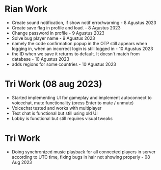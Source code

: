 # Rian Work

- Create sound notification, if show notif error/warning - 8 Agustus 2023
- Create save flag in profile and load. - 8 Agustus 2023
- Change password in profile - 9 Agustus 2023
- Solve bug player name - 9 Agustus 2023
- namely the code confirmation popup in the OTP still appears when logging in, when an incorrect login is still logged in - 10 Agustus 2023
- the ID when we save it returns to default. It doesn't match from database - 10 Agustus 2023
- adds regions for some countries - 10 Agustus 2023

# Tri Work (08 aug 2023)

- Started implementing UI for gameplay and implement autoconnect to voicechat, mute functionality (press Enter to mute / unmute)
- Voicechat tested and works with multiplayer
- Text chat is functional but still using old UI
- Lobby is functional but still requires visual tweaks

# Tri Work

- Doing synchronized music playback for all connected players in server according to UTC time, fixing bugs in hair not showing properly - 08 Aug 2023
